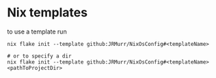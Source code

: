 
# Nix templates

to use a template run
```
nix flake init --template github:JRMurr/NixOsConfig#<templateName>

# or to specify a dir
nix flake init --template github:JRMurr/NixOsConfig#<templateName> <pathToProjectDir>
```